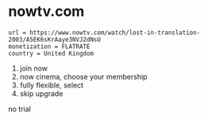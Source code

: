 # nowtv.com

~~~
url = https://www.nowtv.com/watch/lost-in-translation-2003/A5EK6sKrAaye3NVJ2dNsU
monetization = FLATRATE
country = United Kingdom
~~~

1. join now
2. now cinema, choose your membership
3. fully flexible, select
4. skip upgrade

no trial
